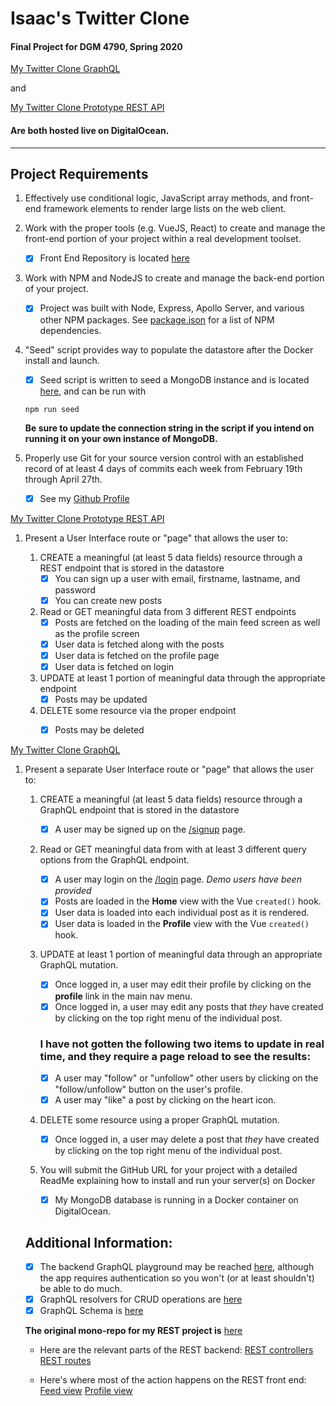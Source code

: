 # Isaac's Twitter Clone
#### Final Project for DGM 4790, Spring 2020

[My Twitter Clone GraphQL](http://206.189.215.72/) 

and

[My Twitter Clone Prototype REST API](http://206.189.215.72:8080/)

#### Are both hosted live on DigitalOcean.

---

## Project Requirements
1. Effectively use conditional logic, JavaScript array methods, and front-end framework elements to render large lists on the web client.

1. Work with the proper tools (e.g. VueJS, React) to create and manage the front-end portion of your project within a real development toolset.
    - [x] Front End Repository is located [here](https://github.com/iingles/4790-final-frontend)

1. Work with NPM and NodeJS to create and manage the back-end portion of your project.
    - [x] Project was built with Node, Express, Apollo Server, and various other NPM packages.  See [package.json](https://github.com/iingles/4790-final-backend/blob/master/package.json) for a list of NPM dependencies.
1. "Seed" script provides way to populate the datastore after the Docker install and launch.
    - [x] Seed script is written to seed a MongoDB instance and is located [here](https://github.com/iingles/4790-final-backend/blob/master/data/seed.js), and can be run with 
    
    `npm run seed`  
    
    **Be sure to update the connection string in the script if you intend on running it on your own instance of MongoDB.**

1. Properly use Git for your source version control with an established record of at least 4 days of commits each week from February 19th through April 27th.
    - [x] See my [Github Profile](https://github.com/iingles)


[My Twitter Clone Prototype REST API](http://206.189.215.72:8080/)
1. Present a User Interface route or "page" that allows the user to:

    1. CREATE a meaningful (at least 5 data fields) resource through a REST endpoint that is stored in the datastore
        - [x] You can sign up a user with email, firstname, lastname, and password 
        - [x] You can create new posts

    1. Read or GET meaningful data from 3 different REST endpoints
        - [x] Posts are fetched on the loading of the main feed screen as well as the profile screen
        - [x] User data is fetched along with the posts
        - [x] User data is fetched on the profile page
        - [x] User data is fetched on login

    1. UPDATE at least 1 portion of meaningful data through the appropriate endpoint
        - [x] Posts may be updated

    1. DELETE some resource via the proper endpoint
        - [x] Posts may be deleted 


[My Twitter Clone GraphQL](http://206.189.215.72/)
1. Present a separate User Interface route or "page" that allows the user to:
    1. CREATE a meaningful (at least 5 data fields) resource through a GraphQL endpoint that is stored in the datastore
        - [x] A user may be signed up on the [/signup](http://206.189.215.72/signup) page.

    2. Read or GET meaningful data from with at least 3 different query options from the GraphQL endpoint.
        - [x] A user may login on the [/login](http://206.189.215.72/login) page. *Demo users have been provided*
        - [x] Posts are loaded in the **Home** view with the Vue `created()` hook.
        - [x] User data is loaded into each individual post as it is rendered.
        - [x] User data is loaded in the **Profile** view with the Vue `created()` hook. 

    3. UPDATE at least 1 portion of meaningful data through an appropriate GraphQL mutation.
        
        - [x] Once logged in, a user may edit their profile by clicking on the **profile** link in the main nav menu.
        - [x] Once logged in, a user may edit any posts that *they* have created by clicking on the top right menu of the individual post.

        ### I have not gotten the following two items to update in real time, and they require a page reload to see the results:

        - [x] A user may "follow" or "unfollow" other users by clicking on the "follow/unfollow" button on the user's profile.
        - [x] A user may "like" a post by clicking on the heart icon.

    1. DELETE some resource using a proper GraphQL mutation.
        - [x] Once logged in, a user may delete a post that *they* have created by clicking on the top right menu of the individual post.

    1. You will submit the GitHub URL for your project with a detailed ReadMe explaining how to install and run your server(s) on Docker

        - [x] My MongoDB database is running in a Docker container on DigitalOcean.  



    ## Additional Information:    

   
    - [x] The backend GraphQL playground may be reached [here](http://206.189.215.72:4000/graphql), although the app requires authentication so you won't (or at least shouldn't) be able to do much.
    - [x] GraphQL resolvers for CRUD operations are [here](https://github.com/iingles/4790-final-backend/blob/master/src/resolvers/resolvers.js)
    - [x] GraphQL Schema is [here](https://github.com/iingles/4790-final-backend/blob/master/src/schema/schema.js)

    **The original mono-repo for my REST project is** [here](https://github.com/iingles/node-social)     

    - Here are the relevant parts of the REST backend:
    [REST controllers](https://github.com/iingles/node-social/tree/master/backend/controllers)
    [REST routes](https://github.com/iingles/node-social/tree/master/backend/routes)

    - Here's where most of the action happens on the REST front end:
    [Feed view](https://github.com/iingles/node-social/blob/master/frontend/src/views/Feed.vue)
    [Profile view](https://github.com/iingles/node-social/blob/master/frontend/src/views/Profile.vue)

        
 

